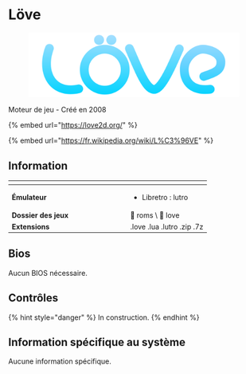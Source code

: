 # Löve

<div align="left">

<figure><img src="https://raw.githubusercontent.com/fabricecaruso/es-theme-carbon/52ff37c9e265587d006945a2ba695b5a962b3a3d/art/logos/love.svg" alt=""><figcaption></figcaption></figure>

</div>

Moteur de jeu - Créé en 2008

{% embed url="https://love2d.org/" %}

{% embed url="https://fr.wikipedia.org/wiki/L%C3%96VE" %}

## Information

<table data-header-hidden><thead><tr><th width="224"></th><th></th></tr></thead><tbody><tr><td><strong>Émulateur</strong></td><td><ul><li>Libretro : lutro</li></ul></td></tr><tr><td><strong>Dossier des jeux</strong></td><td><span data-gb-custom-inline data-tag="emoji" data-code="1f4c2">📂</span> roms \ <span data-gb-custom-inline data-tag="emoji" data-code="1f4c2">📂</span> love</td></tr><tr><td><strong>Extensions</strong></td><td>.love .lua .lutro .zip .7z</td></tr></tbody></table>

## Bios

Aucun BIOS nécessaire.

## Contrôles

{% hint style="danger" %}
In construction.
{% endhint %}

## Information spécifique au système

Aucune information spécifique.
